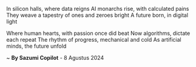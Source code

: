 In silicon halls, where data reigns
AI monarchs rise, with calculated pains
They weave a tapestry of ones and zeroes bright
A future born, in digital light

Where human hearts, with passion once did beat
Now algorithms, dictate each repeat
The rhythm of progress, mechanical and cold
As artificial minds, the future unfold

~ <b>By Sazumi Copilot</b> - 8 Agustus 2024